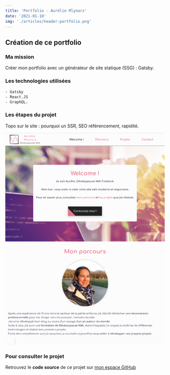 ```yaml
---
title: 'Portfolio - Aurélie Mlynarz'
date: '2021-01-10'
img: './articles/header-portfolio.png'
---
```

## Création de ce portfolio

### Ma mission
Créer mon portfolio avec un générateur de site statique (SSG) : Gatsby.

### Les technologies utilisées
    - Gatsby
    - React.JS 
    - GraphQL.

### Les étapes du projet
Topo sur le site : pourquoi un SSR, SEO référencement, rapidité.

![Portfolio](./img-portfolio/accueil-portfolio.png)

### Pour consulter le projet
Retrouvez le **code source** de ce projet sur [mon espace GitHub](https://github.com/Lilimly/portfolio "Code source de mon portfolio")